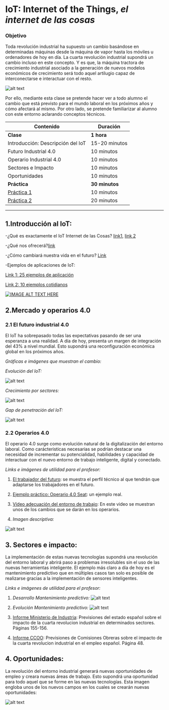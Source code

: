 # IoT: Internet of the Things, *el internet de las cosas*

### Objetivo

Toda revolución industrial ha supuesto un cambio basándose en determinadas máquinas desde la máquina de vapor hasta los móviles u ordenadores de hoy en día. La cuarta revolución industrial supondrá un cambio incluso en este concepto. Y es que, la máquina tractora de crecimiento industrial asociado a la generación de nuevos modelos económicos de crecimiento será todo aquel artilugio capaz de interconectarse e interactuar con el resto.

![alt text](IoT%20inicio.PNG)

Por ello, mediante esta clase se pretende hacer ver a todo alumno el cambio que está previsto para el mundo laboral en los próximos años y cómo afectará al mismo. Por otro lado, se pretende familiarizar al alumno con este entorno aclarando conceptos técnicos.

| Contenido | Duración |
| ----- | ----- |
| **Clase** | **1 hora** |
|  Introducción: Descripción del IoT | 15-20 minutos |
|  Futuro Industrial 4.0 | 10 minutos |
|  Operario Industrial 4.0 | 10 minutos |
|  Sectores e Impacto | 10 minutos |
|  Oportunidades | 10 minutos |
| **Práctica** | **30 minutos** |
| [Práctica 1](https://pauandalt.github.io/Practica_IoT/) | 10 minutos |
| [Práctica 2](https://pauandalt.github.io/Practica_IoT2/) | 20 minutos |


***


## 1.Introducción al IoT:

-¿Qué es exactamente el IoT Internet de las Cosas? [link1](https://www.domodesk.com/221-a-fondo-que-es-iot-el-internet-de-las-cosas.html), [link 2](https://www.mincotur.gob.es/Publicaciones/Publicacionesperiodicas/EconomiaIndustrial/RevistaEconomiaIndustrial/406/BLANCO,%20FONTRODONA%20Y%20POVEDA.pdf)

-¿Qué nos ofrecerá?[link](https://www.domodesk.com/221-a-fondo-que-es-iot-el-internet-de-las-cosas.html)

-¿Cómo cambiará nuestra vida en el futuro? [Link](https://hipertextual.com/2015/06/internet-of-things)

-Ejemplos de aplicaciones de IoT:

[Link 1: 25 ejemplos de aplicación](https://soniadurolimia.com/25-ejemplos-internet-de-las-cosas-te-dejaran-la-boca-abierta/)

[Link 2: 10 ejemplos cotidianos](https://www.idat.edu.pe/blog/internet-de-las-cosas-10-ejemplos-innovadores)

[![IMAGE ALT TEXT HERE](videpo_IoT_EnCasa.PNG)](https://www.youtube.com/watch?v=VTs5y1QlEtk)


## 2.Mercado y operarios 4.0
### 2.1 El futuro industrial 4.0

El IoT ha sobrepasado todas las expectativas pasando de ser una esperanza a una realidad. A día de hoy, presenta un margen de integración del 43% a nivel mundial. Esto supondrá una reconfiguración económica global en los próximos años.

*Gráficas e imágenes que muestran el cambio:*

*Evolución del IoT:*

![alt text](Crecimiento_IoT.PNG)

*Crecimiento por sectores:*

![alt text](Sectores_IoT.PNG)

*Gap de penetración del IoT:*

![alt text](Gap_de_Penetracion.PNG)

### 2.2	Operarios 4.0

El operario 4.0 surge como evolución natural de la digitalización del entorno laboral. Como carácteristicas necesarias se podrían destacar una necesidad de incrementar su potencialidad, habilidades y capacidad de interactuar con el nuevo entorno de trabajo inteligente, digital y conectado.

*Links e imágenes de utilidad para el profesor:*

1. [El trabajador del futuro](https://www.negociosennavarra.com/trabajador-del-futuro-la-industria-4-0/): se muestra el perfil técnico al que tendrán que adaptarse los trabajadores en el futuro.

2. [Ejemplo práctico: Operario 4.0 Seat](https://www.europapress.es/motor/coches-00640/noticia-seat-presenta-concepto-operario-conectado-ii-congreso-industria-conectada-40-20180926191128.html): un ejemplo real.

3. [Vídeo adecuación del entorno de trabajo](https://www.youtube.com/watch?time_continue=50&v=mBNBELPMuXU): En este video se muestran unos de los cambios que se darán en los operarios.

4. *Imagen descriptiva:*

![alt text](Herramientas_Operarios_4.0.PNG)

## 3. Sectores e impacto:

La implementación de estas nuevas tecnologías supondrá una revolución del entorno laboral y abrirá paso a problemas irresolubles sin el uso de las nuevas herramientas inteligente. El ejemplo más claro a día de hoy es el mantenimiento predictivo que en múltiples casos tan solo es posible de realizarse gracias a la implementación de sensores inteligentes.

*Links e imágenes de utilidad para el profesor:*

1. *Desarrollo Mantenimiento predictivo:*
![alt text](Mantenimiento_Predictivo.PNG)

2. *Evolución Mantenimiento predictivo:*
![alt text](Evolucion_mantenimiento_predictivo.PNG)

3. [Informe Ministerio de Industria](https://www.mincotur.gob.es/Publicaciones/Publicacionesperiodicas/EconomiaIndustrial/RevistaEconomiaIndustrial/406/BLANCO,%20FONTRODONA%20Y%20POVEDA.pdf): Previsiones del estado español sobre el impacto de la cuarta revolucion industrial en determinados sectores. Páginas 155-156.

4. [Informe CCOO](http://www.industria.ccoo.es/4290fc51a3697f785ba14fce86528e10000060.pdf): Previsiones de Comisiones Obreras sobre el impacto de la cuarta revolucion industrial en el empleo español. Página 48.


## 4. Oportunidades:

La revolución del entorno industrial generará nuevas oportunidades de empleo y creara nuevas áreas de trabajo. Esto supondrá una oportunidad para todo aquel que se forme en las nuevas tecnologías. Esta imagen engloba unos de los nuevos campos en los cuales se crearán nuevas oportunidades:

![alt text](Oportunidades_IoT.PNG)

